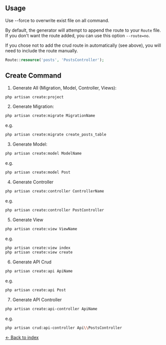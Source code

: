 ## Usage

Use --force to overwrite exist file on all command.

By default, the generator will attempt to append the route to your ```Route``` file. If you don't want the route added, you can use this option ```--route=no```.

If you chose not to add the crud route in automatically (see above), you will need to include the route manually.

```php
Route::resource('posts', 'PostsController');
```

## Create Command

1. Generate All (Migration, Model, Controller, Views):

  ```bash
  php artisan create:project
  ```

2. Generate Migration:

  ```bash
  php artisan create:migrate MigrationName
  ```

e.g.

  ```bash
  php artisan create:migrate create_posts_table
  ```

3. Generate Model:

  ```bash
  php artisan create:model ModelName
  ```

e.g.

  ```bash
  php artisan create:model Post
  ```

4. Generate Controller

  ```bash
  php artisan create:controller ControllerName
  ```

e.g.

  ```bash
  php artisan create:controller PostController
  ```

5. Generate View

  ```bash
  php artisan create:view ViewName
  ```

e.g.

  ```bash
  php artisan create:view index
  php artisan create:view create
  ```

6. Generate API Crud

```bash
php artisan create:api ApiName
```

e.g.

```bash
php artisan create:api Post
```

7. Generate API Controller

```bash
php artisan create:api-controller ApiName
```

e.g.

```bash
php artisan crud:api-controller Api\\PostsController
```

[&larr; Back to index](README.md)
